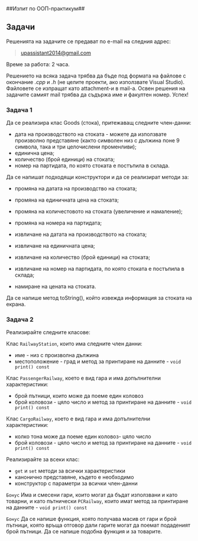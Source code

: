 ##Изпит по ООП-практикум##

## Задачи ##

Решенията на задачите се предават по e-mail на следния адрес:

> upassistant2014@gmail.com

Време за работа: 2 часа.

Решението на всяка задача трябва да бъде под формата на файлове с окончание *.cpp* и *.h* (не целите проекти, ако използвате Visual Studio). Файловете се изпращат като attachment-и в mail-a. Освен решения на задачите самият mail трябва да съдържа име и факултен номер. Успех!

### Задача 1 ###

Да се реализира клас Goods (стока), притежаващ следните член-данни: 
* дата на производството на стоката - можете да използвате произволно представяне (както символен низ с дължина поне 9 символа, така и три целочислени променливи);
* единична цена;
* количество (брой единици) на стоката;
* номер на партидата, по която стоката е постъпила в склада.

Да се напишат подходящи конструктори и да се реализират методи за:
* промяна на датата на производство на стоката;
* промяна на единичната цена на стоката;
* промяна на количестовото на стоката (увеличение и намаление);
* промяна на номера на партидата;
* извличане на датата на производството на стоката;
* извличане на единичната цена;
* извличане на количество (брой единици) на стоката;
* извличане на номер на партидата, по която стоката е постъпила в склада;

* намиране на цената на стоката. 

Да се напише метод toString(), който извежда информация за стоката на екрана.

### Задача 2 ###

Реализирайте следните класове:

Клас `RailwayStation`, които има следните член данни:
* име - низ с произволна дължина
* местоположение - град
и метод за принтиране на данните - `void print() const`

Клас `PassengerRailway`, което е вид гара и има допълнителни характеристики:
* брой пътници, които може да поеме един коловоз
* брой коловози - цяло число
и метод за принтиране на данните  - `void print() const`

Клас `CargoRailway`,  което е вид гара и има допълнителни характеристики:
* колко тона може да поеме един коловоз- цяло число
* брой коловози - цяло число
и метод за принтиране на данните - `void print() const`

Реализирайте за всеки клас:
* `get` и `set` методи за всички характеристики 
* канонично представяне, където е необходимо
* конструктор с параметри за всички член-данни


```Бонус``` Има и смесени гари, които могат да бъдат използвани и като товарни, и като пътнически `PCRailway`,
 които имат метод за принтиране на данните -
`void print() const`

```Бонус``` Да се напише функция, която получава масив от гари и брой пътници, която връща отговор дали гарите могат да поемат 
подаденият брой пътници. Да се напише подобна функция и за товарите.
